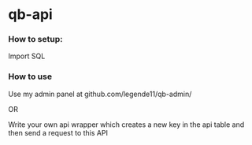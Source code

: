 # qb-api

### How to setup:

Import SQL<br>



### How to use

Use my admin panel at github.com/legende11/qb-admin/

OR


Write your own api wrapper which creates a new key in the api table and then send a request to this API